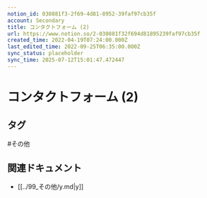 ```yaml
---
notion_id: 030881f3-2f69-4d81-8952-39faf97cb35f
account: Secondary
title: コンタクトフォーム (2)
url: https://www.notion.so/2-030881f32f694d81895239faf97cb35f
created_time: 2022-04-19T07:24:00.000Z
last_edited_time: 2022-09-25T06:35:00.000Z
sync_status: placeholder
sync_time: 2025-07-12T15:01:47.472447
---
```

# コンタクトフォーム (2)


## タグ

#その他 

## 関連ドキュメント

- [[../99_その他/y.md|y]]

